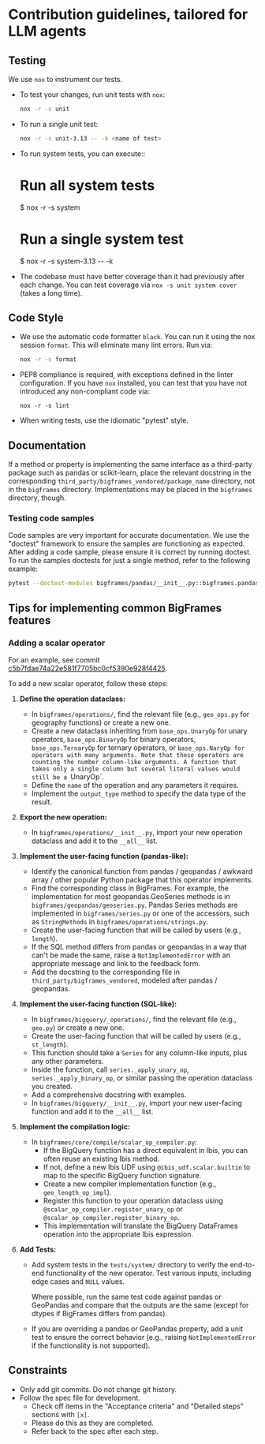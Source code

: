 # Contribution guidelines, tailored for LLM agents

## Testing

We use `nox` to instrument our tests.

- To test your changes, run unit tests with `nox`:

  ```bash
  nox -r -s unit
  ```

- To run a single unit test:

  ```bash
  nox -r -s unit-3.13 -- -k <name of test>
  ```

- To run system tests, you can execute::

   # Run all system tests
   $ nox -r -s system

   # Run a single system test
   $ nox -r -s system-3.13 -- -k <name of test>

- The codebase must have better coverage than it had previously after each
  change. You can test coverage via `nox -s unit system cover` (takes a long
  time).

## Code Style

- We use the automatic code formatter `black`. You can run it using
  the nox session `format`. This will eliminate many lint errors. Run via:

  ```bash
  nox -r -s format
  ```

- PEP8 compliance is required, with exceptions defined in the linter configuration.
  If you have ``nox`` installed, you can test that you have not introduced
  any non-compliant code via:

  ```
  nox -r -s lint
  ```

- When writing tests, use the idiomatic "pytest" style.

## Documentation

If a method or property is implementing the same interface as a third-party
package such as pandas or scikit-learn, place the relevant docstring in the
corresponding `third_party/bigframes_vendored/package_name` directory, not in
the `bigframes` directory. Implementations may be placed in the `bigframes`
directory, though.

### Testing code samples

Code samples are very important for accurate documentation. We use the "doctest"
framework to ensure the samples are functioning as expected. After adding a code
sample, please ensure it is correct by running doctest. To run the samples
doctests for just a single method, refer to the following example:

```bash
pytest --doctest-modules bigframes/pandas/__init__.py::bigframes.pandas.cut
```

## Tips for implementing common BigFrames features

### Adding a scalar operator

For an example, see commit
[c5b7fdae74a22e581f7705bc0cf5390e928f4425](https://github.com/googleapis/python-bigquery-dataframes/commit/c5b7fdae74a22e581f7705bc0cf5390e928f4425).

To add a new scalar operator, follow these steps:

1.  **Define the operation dataclass:**
    - In `bigframes/operations/`, find the relevant file (e.g., `geo_ops.py` for geography functions) or create a new one.
    - Create a new dataclass inheriting from `base_ops.UnaryOp` for unary
      operators, `base_ops.BinaryOp` for binary operators, `base_ops.TernaryOp`
      for ternary operators, or `base_ops.NaryOp for operators with many
      arguments. Note that these operators are counting the number column-like
      arguments. A function that takes only a single column but several literal
      values would still be a `UnaryOp`.
    - Define the `name` of the operation and any parameters it requires.
    - Implement the `output_type` method to specify the data type of the result.

2.  **Export the new operation:**
    - In `bigframes/operations/__init__.py`, import your new operation dataclass and add it to the `__all__` list.

3.  **Implement the user-facing function (pandas-like):**

    - Identify the canonical function from pandas / geopandas / awkward array /
      other popular Python package that this operator implements.
    - Find the corresponding class in BigFrames. For example, the implementation
      for most geopandas.GeoSeries methods is in
      `bigframes/geopandas/geoseries.py`. Pandas Series methods are implemented
      in `bigframes/series.py` or one of the accessors, such as `StringMethods`
      in `bigframes/operations/strings.py`.
    - Create the user-facing function that will be called by users (e.g., `length`).
    - If the SQL method differs from pandas or geopandas in a way that can't be
      made the same, raise a `NotImplementedError` with an appropriate message and
      link to the feedback form.
    - Add the docstring to the corresponding file in
      `third_party/bigframes_vendored`, modeled after pandas / geopandas.

4.  **Implement the user-facing function (SQL-like):**

    - In `bigframes/bigquery/_operations/`, find the relevant file (e.g., `geo.py`) or create a new one.
    - Create the user-facing function that will be called by users (e.g., `st_length`).
    - This function should take a `Series` for any column-like inputs, plus any other parameters.
    - Inside the function, call `series._apply_unary_op`,
      `series._apply_binary_op`, or similar passing the operation dataclass you
      created.
    - Add a comprehensive docstring with examples.
    - In `bigframes/bigquery/__init__.py`, import your new user-facing function and add it to the `__all__` list.

5.  **Implement the compilation logic:**
    - In `bigframes/core/compile/scalar_op_compiler.py`:
        - If the BigQuery function has a direct equivalent in Ibis, you can often reuse an existing Ibis method.
        - If not, define a new Ibis UDF using `@ibis_udf.scalar.builtin` to map to the specific BigQuery function signature.
        - Create a new compiler implementation function (e.g., `geo_length_op_impl`).
        - Register this function to your operation dataclass using `@scalar_op_compiler.register_unary_op` or `@scalar_op_compiler.register_binary_op`.
        - This implementation will translate the BigQuery DataFrames operation into the appropriate Ibis expression.

6.  **Add Tests:**
    - Add system tests in the `tests/system/` directory to verify the end-to-end
      functionality of the new operator. Test various inputs, including edge cases
      and `NULL` values.

      Where possible, run the same test code against pandas or GeoPandas and
      compare that the outputs are the same (except for dtypes if BigFrames
      differs from pandas).
    - If you are overriding a pandas or GeoPandas property, add a unit test to
      ensure the correct behavior (e.g., raising `NotImplementedError` if the
      functionality is not supported).


## Constraints

- Only add git commits. Do not change git history.
- Follow the spec file for development.
  - Check off items in the "Acceptance
    criteria" and "Detailed steps" sections with `[x]`.
  - Please do this as they are completed.
  - Refer back to the spec after each step.
